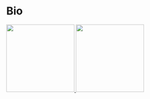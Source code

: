 # Bio
<p align="left">
<a href="https://github.com/YafiAllamJunaedi">
  <img height="180em" src="https://github-readme-stats-eight-theta.vercel.app/api?username=YafiAllamJunaedi&show_icons=true&theme=algolia&include_all_commits=true&count_private=true"/>
  <img height="180em" src="https://github-readme-stats-eight-theta.vercel.app/api/top-langs/?username=YafiAllamJunaedi&layout=compact&langs_count=8&theme=algolia"/>
</a>
</p>

